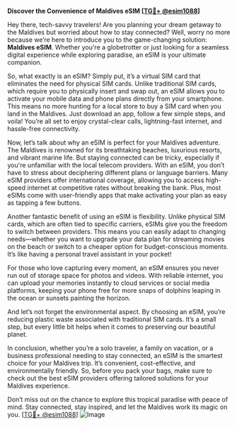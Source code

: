 **Discover the Convenience of Maldives eSIM [[TG💪+ @esim1088](https://t.me/s/esim1088)]**

Hey there, tech-savvy travelers! Are you planning your dream getaway to the Maldives but worried about how to stay connected? Well, worry no more because we’re here to introduce you to the game-changing solution: **Maldives eSIM**. Whether you're a globetrotter or just looking for a seamless digital experience while exploring paradise, an eSIM is your ultimate companion.

So, what exactly is an eSIM? Simply put, it’s a virtual SIM card that eliminates the need for physical SIM cards. Unlike traditional SIM cards, which require you to physically insert and swap out, an eSIM allows you to activate your mobile data and phone plans directly from your smartphone. This means no more hunting for a local store to buy a SIM card when you land in the Maldives. Just download an app, follow a few simple steps, and voila! You’re all set to enjoy crystal-clear calls, lightning-fast internet, and hassle-free connectivity.

Now, let’s talk about why an eSIM is perfect for your Maldives adventure. The Maldives is renowned for its breathtaking beaches, luxurious resorts, and vibrant marine life. But staying connected can be tricky, especially if you're unfamiliar with the local telecom providers. With an eSIM, you don’t have to stress about deciphering different plans or language barriers. Many eSIM providers offer international coverage, allowing you to access high-speed internet at competitive rates without breaking the bank. Plus, most eSIMs come with user-friendly apps that make activating your plan as easy as tapping a few buttons.

Another fantastic benefit of using an eSIM is flexibility. Unlike physical SIM cards, which are often tied to specific carriers, eSIMs give you the freedom to switch between providers. This means you can easily adapt to changing needs—whether you want to upgrade your data plan for streaming movies on the beach or switch to a cheaper option for budget-conscious moments. It’s like having a personal travel assistant in your pocket!

For those who love capturing every moment, an eSIM ensures you never run out of storage space for photos and videos. With reliable internet, you can upload your memories instantly to cloud services or social media platforms, keeping your phone free for more snaps of dolphins leaping in the ocean or sunsets painting the horizon.

And let’s not forget the environmental aspect. By choosing an eSIM, you’re reducing plastic waste associated with traditional SIM cards. It’s a small step, but every little bit helps when it comes to preserving our beautiful planet.

In conclusion, whether you’re a solo traveler, a family on vacation, or a business professional needing to stay connected, an eSIM is the smartest choice for your Maldives trip. It’s convenient, cost-effective, and environmentally friendly. So, before you pack your bags, make sure to check out the best eSIM providers offering tailored solutions for your Maldives experience.

Don’t miss out on the chance to explore this tropical paradise with peace of mind. Stay connected, stay inspired, and let the Maldives work its magic on you. [[TG💪+ @esim1088](https://t.me/s/esim1088)] ![Image](https://i.postimg.cc/Y0z9fWf4/image.png)
